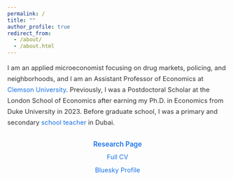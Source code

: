 ```yaml
---
permalink: /
title: ""
author_profile: true
redirect_from: 
  - /about/
  - /about.html
---
```


<meta name="google-site-verification" content="F1PA5O0lN6ADr5Cde5ABVSGNCeayniG2Il_SGyFGQjA" />

<style>
.about-text {
  font-size: 1.05em;
  line-height: 1.7;
  color: #333;
  max-width: 750px;
}

.about-text a {
  color: #1a73e8;
  text-decoration: none;
}

.about-text a:hover {
  text-decoration: underline;
  color: #1257b0;
}

/* Unified link block styling */
.link-block {
  margin-top: 25px;
  font-size: 1em;
  color: #333;
  line-height: 1.6;
}

/* Removes bullets, theme pseudo-elements, and indenting */
.link-list {
  list-style: none !important;
  margin: 0;
  padding: 0;
  text-align: center; /* centered for visual balance */
}

.link-list li {
  margin-bottom: 6px;
  padding-left: 0;
}

.link-list li::before {
  content: none !important; /* nukes theme pseudo-bullets */
}

/* Link styling */
.link-list a {
  color: #1a73e8;
  text-decoration: none;
}

.link-list a:hover {
  text-decoration: underline;
  color: #1257b0;
}

/* Highlight the Research link */
.highlight-link {
  font-weight: 600;
  color: #0b57d0;
  font-size: 1.05em; /* slightly larger */
}

.highlight-link:hover {
  color: #0847b7;
}
</style>

<div class="about-text">
  <p>
    I am an applied microeconomist focusing on drug markets, policing, and neighborhoods, and I am an Assistant Professor of Economics at <a href="https://www.clemson.edu/business/departments/economics/index.html" target="_blank">Clemson University</a>. Previously, I was a Postdoctoral Scholar at the London School of Economics after earning my Ph.D. in Economics from Duke University in 2023. 
    Before graduate school, I was a primary and secondary <a href="https://adamsoliman.github.io/teaching/" target="_blank">school teacher</a> in Dubai.
  </p>

  <div class="link-block">
    <ul class="link-list">
      <li><a class="highlight-link" href="https://adamsoliman.github.io/research/" target="_blank">Research Page</a></li>
      <li><a href="https://www.dropbox.com/scl/fi/aklgriq3on2v7ub0972f9/AdamSolimanCV.pdf?rlkey=c9b8detlwdo06ghfbuvyq6ji0&dl=0" target="_blank">Full CV</a></li>
      <li><a href="https://bsky.app/profile/adamsoliman.bsky.social" target="_blank">Bluesky Profile</a></li>
    </ul>
  </div>
</div>
